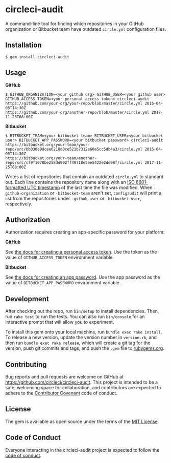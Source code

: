 # circleci-audit

A command-line tool for finding which repositories in your GitHub organization or Bitbucket team have outdated `circle.yml` configuration files.

## Installation

    $ gem install circleci-audit

## Usage

**GitHub**

    $ GITHUB_ORGANIZATION=<your github org> GITHUB_USER=<your github user> GITHUB_ACCESS_TOKEN=<your personal access token> circleci-audit
    https://github.com/your-org/your-repo/blob/master/circle.yml 2015-04-05T14:30Z
    https://github.com/your-org/another-repo/blob/master/circle.yml 2017-11-25T08:00Z

**Bitbucket**

    $ BITBUCKET_TEAM=<your bitbucket team> BITBUCKET_USER=<your bitbucket user> BITBUCKET_APP_PASSWORD=<your bitbucket password> circleci-audit
    https://bitbucket.org/your-team/your-repo/src/bb030e9dcee6218d0ce521b7312e60e5cc5db4a3/circle.yml 2015-04-05T14:30Z
    https://bitbucket.org/your-team/another-repo/src/cf9f1078be258dd902ff49718e5ee5422e2dd08f/circle.yml 2017-11-25T08:00Z

Writes a list of repositories that contain an outdated `circle.yml` to standard out. Each line contains the repository name along with an [ISO 8601-formatted UTC timestamp](https://tools.ietf.org/html/rfc3339#section-5.8) of the last time the file was modified. When `-github-organization` or `-bitbucket-team` aren't set, `configaudit` will print a list from the repositories under `-github-user` or `-bitbucket-user`, respectively.

## Authorization

Authorization requires creating an app-specific password for your platform:

**GitHub**

See [the docs for creating a personal access token](https://help.github.com/articles/creating-a-personal-access-token-for-the-command-line/). Use the token as the value of `GITHUB_ACCESS_TOKEN` environment variable.

**Bitbucket**

See [the docs for creating an app password](https://confluence.atlassian.com/bitbucket/app-passwords-828781300.html). Use the app password as the value of `BITBUCKET_APP_PASSWORD` environment variable.

## Development

After checking out the repo, run `bin/setup` to install dependencies. Then, run `rake test` to run the tests. You can also run `bin/console` for an interactive prompt that will allow you to experiment.

To install this gem onto your local machine, run `bundle exec rake install`. To release a new version, update the version number in `version.rb`, and then run `bundle exec rake release`, which will create a git tag for the version, push git commits and tags, and push the `.gem` file to [rubygems.org](https://rubygems.org).

## Contributing

Bug reports and pull requests are welcome on GitHub at https://github.com/circleci/circleci-audit. This project is intended to be a safe, welcoming space for collaboration, and contributors are expected to adhere to the [Contributor Covenant](http://contributor-covenant.org) code of conduct.

## License

The gem is available as open source under the terms of the [MIT License](https://opensource.org/licenses/MIT).

## Code of Conduct

Everyone interacting in the circleci-audit project is expected to follow the [code of conduct](https://github.com/circleci/circleci-audit/blob/master/CODE_OF_CONDUCT.md).
